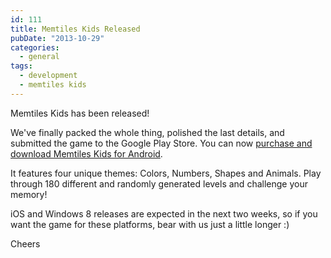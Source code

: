 ```yaml
---
id: 111
title: Memtiles Kids Released
pubDate: "2013-10-29"
categories:
  - general
tags:
  - development
  - memtiles kids
---
```

[<img class="img-fluid rounded-5 m-1" src="{{ '/content/img/img.png' | relative_url }}" alt='' />](https://play.google.com/store/apps/details?id=com.MichaelAdaixo.MemTilesKids)  
Memtiles Kids has been released!

We've finally packed the whole thing, polished the last details, and submitted the game to the Google Play Store. You can now [purchase and download Memtiles Kids for Android](https://play.google.com/store/apps/details?id=com.MichaelAdaixo.MemTilesKids).

It features four unique themes: Colors, Numbers, Shapes and Animals. Play through 180 different and randomly generated levels and challenge your memory!

iOS and Windows 8 releases are expected in the next two weeks, so if you want the game for these platforms, bear with us just a little longer :)

Cheers